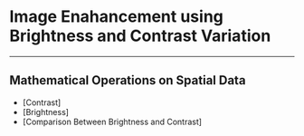 # Image Enahancement using Brightness and Contrast Variation
---

## Mathematical Operations on Spatial Data
- [Contrast]
- [Brightness]
- [Comparison Between Brightness and Contrast]

